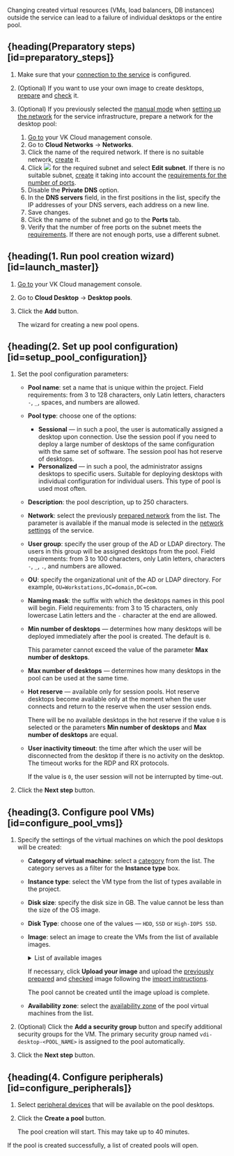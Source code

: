 <warn>

Changing created virtual resources (VMs, load balancers, DB instances) outside the service can lead to a failure of individual desktops or the entire pool.

</warn>

## {heading(Preparatory steps)[id=preparatory_steps]}

1. Make sure that your [connection to the service](../../config) is configured.
1. (Optional) If you want to use your own image to create desktops, [prepare](/en/computing/cloud-desktops/concepts/desktop-image) and [check](/en/computing/cloud-desktops/how-to-guides/check-desktop-image) it.
1. (Optional) If you previously selected the [manual mode](../../../concepts/about#manual_net_setup) when [setting up the network](../../config/setup-net#setup_net) for the service infrastructure, prepare a network for the desktop pool:

    1. [Go to](https://msk.cloud.vk.com/app/en) your VK Cloud management console.
    1. Go to **Cloud Networks** → **Networks**.
    1. Click the name of the required network. If there is no suitable network, [create](/en/networks/vnet/service-management/net#creating_network) it.
    1. Click ![ ](/en/assets/more-icon.svg "inline") for the required subnet and select **Edit subnet**. If there is no suitable subnet, [create](/en/networks/vnet/service-management/net#creating_subnet) it taking into account the [requirements for the number of ports](../../../concepts/about#ports_number).
    1. Disable the **Private DNS** option.
    1. In the **DNS servers** field, in the first positions in the list, specify the IP addresses of your DNS servers, each address on a new line.
    1. Save changes.
    1. Click the name of the subnet and go to the **Ports** tab.
    1. Verify that the number of free ports on the subnet meets the [requirements](../../../concepts/about#ports_number). If there are not enough ports, use a different subnet.

## {heading(1. Run pool creation wizard)[id=launch_master]}

1. [Go to](https://msk.cloud.vk.com/app/en) your VK Cloud management console.
1. Go to **Cloud Desktop** → **Desktop pools**.
1. Click the **Add** button.

   The wizard for creating a new pool opens.

## {heading(2. Set up pool configuration)[id=setup_pool_configuration]}

1. Set the pool configuration parameters:

    - **Pool name**: set a name that is unique within the project. Field requirements: from 3 to 128 characters, only Latin letters, characters `-`, `_`, spaces, and numbers are allowed.
    - **Pool type**: choose one of the options:

        - **Sessional** — in such a pool, the user is automatically assigned a desktop upon connection. Use the session pool if you need to deploy a large number of desktops of the same configuration with the same set of software. The session pool has hot reserve of desktops.
        - **Personalized** — in such a pool, the administrator assigns desktops to specific users. Suitable for deploying desktops with individual configuration for individual users. This type of pool is used most often.

    - **Description**: the pool description, up to 250 characters.

    - **Network**: select the previously [prepared network](#preparatory_steps) from the list. The parameter is available if the manual mode is selected in the [network settings](../../config/setup-net#setup_net) of the service.
    - **User group**: specify the user group of the AD or LDAP directory. The users in this group will be assigned desktops from the pool. Field requirements: from 3 to 100 characters, only Latin letters, characters `-`, `_`, `.`, and numbers are allowed.
    - **OU**: specify the organizational unit of the AD or LDAP directory. For example, `OU=Workstations,DC=domain,DC=com`.
    - **Naming mask**: the suffix with which the desktops names in this pool will begin. Field requirements: from 3 to 15 characters, only lowercase Latin letters and the `-` character at the end are allowed.
    - **Min number of desktops** — determines how many desktops will be deployed immediately after the pool is created. The default is `0`.

      This parameter cannot exceed the value of the parameter **Max number of desktops**.

    - **Max number of desktops** — determines how many desktops in the pool can be used at the same time.
    - **Hot reserve** — available only for session pools. Hot reserve desktops become available only at the moment when the user connects and return to the reserve when the user session ends.

      There will be no available desktops in the hot reserve if the value `0` is selected or the parameters **Min number of desktops** and **Max number of desktops** are equal.

    - **User inactivity timeout**: the time after which the user will be disconnected from the desktop if there is no activity on the desktop. The timeout works for the RDP and RX protocols.

      If the value is `0`, the user session will not be interrupted by time-out.

1. Click the **Next step** button.

## {heading(3. Configure pool VMs)[id=configure_pool_vms]}

1. Specify the settings of the virtual machines on which the pool desktops will be created:

    - **Category of virtual machine**: select a [category](/en/computing/iaas/concepts/about#vm_categories) from the list. The category serves as a filter for the **Instance type** box.
    - **Instance type**: select the VM type from the list of types available in the project.
    - **Disk size**: specify the disk size in GB. The value cannot be less than the size of the OS image.
    - **Disk Type**: choose one of the values — `HDD`, `SSD` or `High-IOPS SSD`.
    - **Image**: select an image to create the VMs from the list of available images.

      <details>
      <summary>List of available images</summary>

      - `Windows Server 2019 Standard (ru)`
      - `Windows Server 2019 Standard (en)`
      - `Windows Server 2022 Standard (ru)`
      - `Windows Server 2022 Standard (en)`
      - `Red OS 7.3 Стандарт (Cloud Desktop)`
      - `Astra Linux SE 1.7 Орел (Cloud Desktop)`

      </details>

      If necessary, click **Upload your image** and upload the [previously prepared](/en/computing/cloud-desktops/concepts/desktop-image) and [checked](/en/computing/cloud-desktops/how-to-guides/check-desktop-image) image following the [import instructions](/en/computing/iaas/service-management/images/images-manage#importing_an_image).

      <info>

      The pool cannot be created until the image upload is complete.

      </info>

    - **Availability zone**: select the [availability zone](/en/intro/start/concepts/architecture#az) of the pool virtual machines from the list.

1. (Optional) Click the **Add a security group** button and specify additional security groups for the VM. The primary security group named `vdi-desktop-<POOL_NAME>` is assigned to the pool automatically.
1. Click the **Next step** button.

## {heading(4. Configure peripherals)[id=configure_peripherals]}

1. Select [peripheral devices](../../../concepts/about#available_peripherals) that will be available on the pool desktops.
1. Click the **Create a pool** button.

   The pool creation will start. This may take up to 40 minutes.

If the pool is created successfully, a list of created pools will open.
